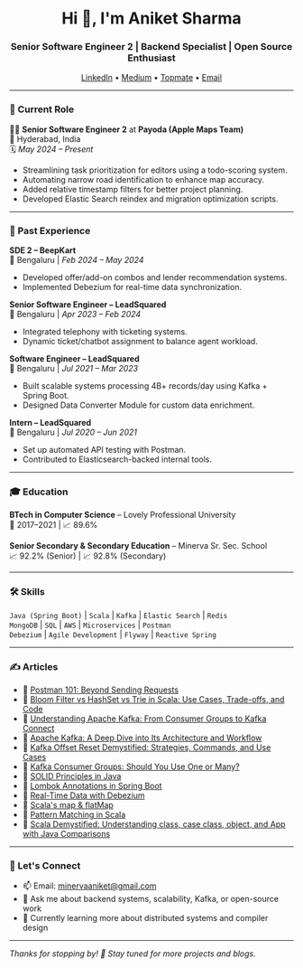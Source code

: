 <h1 align="center">Hi 👋, I'm Aniket Sharma</h1>
<h3 align="center">Senior Software Engineer 2 | Backend Specialist | Open Source Enthusiast</h3>

<p align="center">
  <a href="https://www.linkedin.com/in/minervaaniket">LinkedIn</a> •
  <a href="https://medium.com/@minervaaniket">Medium</a> •
  <a href="https://topmate.io/aniket_sharma_10">Topmate</a> •
  <a href="mailto:minervaaniket@gmail.com">Email</a>
</p>

---

### 🔭 Current Role

👨‍💻 **Senior Software Engineer 2** at **Payoda (Apple Maps Team)**  
📍 Hyderabad, India  
🗓️ *May 2024 – Present*

- Streamlining task prioritization for editors using a todo-scoring system.
- Automating narrow road identification to enhance map accuracy.
- Added relative timestamp filters for better project planning.
- Developed Elastic Search reindex and migration optimization scripts.

---

### 🧳 Past Experience

**SDE 2 – BeepKart**  
📍 Bengaluru | *Feb 2024 – May 2024*  
- Developed offer/add-on combos and lender recommendation systems.  
- Implemented Debezium for real-time data synchronization.

**Senior Software Engineer – LeadSquared**  
📍 Bengaluru | *Apr 2023 – Feb 2024*  
- Integrated telephony with ticketing systems.  
- Dynamic ticket/chatbot assignment to balance agent workload.

**Software Engineer – LeadSquared**  
📍 Bengaluru | *Jul 2021 – Mar 2023*  
- Built scalable systems processing 4B+ records/day using Kafka + Spring Boot.  
- Designed Data Converter Module for custom data enrichment.

**Intern – LeadSquared**  
📍 Bengaluru | *Jul 2020 – Jun 2021*  
- Set up automated API testing with Postman.  
- Contributed to Elasticsearch-backed internal tools.

---

### 🎓 Education

**BTech in Computer Science** – Lovely Professional University  
📅 2017–2021 | 📈 89.6%

**Senior Secondary & Secondary Education** – Minerva Sr. Sec. School  
📈 92.2% (Senior) | 📈 92.8% (Secondary)

---

### 🛠️ Skills

`Java (Spring Boot)` | `Scala` | `Kafka` | `Elastic Search` | `Redis`  
`MongoDB` | `SQL` | `AWS` | `Microservices` | `Postman`  
`Debezium` | `Agile Development` | `Flyway` | `Reactive Spring`

---

### ✍️ Articles

- 🔹 [Postman 101: Beyond Sending Requests](https://medium.com/@minervaaniket/postman-101-beyond-sending-requests-70ad42f14780)
- 🔹 [Bloom Filter vs HashSet vs Trie in Scala: Use Cases, Trade-offs, and Code](https://medium.com/@minervaaniket/bloom-filter-vs-hashset-vs-trie-in-scala-use-cases-trade-offs-and-code-47c5c3be1a2b)
- 🔹 [Understanding Apache Kafka: From Consumer Groups to Kafka Connect](https://medium.com/@minervaaniket/understanding-apache-kafka-from-consumer-groups-to-kafka-connect-6db895ae00b3)
- 🔹 [Apache Kafka: A Deep Dive into Its Architecture and Workflow](https://medium.com/@minervaaniket/apache-kafka-a-deep-dive-into-its-architecture-and-workflow-510709dff298)
- 🔹 [Kafka Offset Reset Demystified: Strategies, Commands, and Use Cases](https://medium.com/@minervaaniket/kafka-offset-reset-demystified-strategies-commands-and-use-cases-72a938376078)
- 🔹 [Kafka Consumer Groups: Should You Use One or Many?](https://medium.com/@minervaaniket/kafka-consumer-groups-should-you-use-one-or-many-c9d2ca62baf0)
- 🔹 [SOLID Principles in Java](https://medium.com/@minervaaniket/single-responsibility-solid-principle-java-30c07376b84d)
- 🔹 [Lombok Annotations in Spring Boot](https://medium.com/@minervaaniket/lombok-annotations-usage-02ff1723e6be)
- 🔹 [Real-Time Data with Debezium](https://medium.com/@minervaaniket/unleashing-real-time-data-power-a-guide-to-debezium-b5fed2881a47)
- 🔹 [Scala's map & flatMap](https://medium.com/@minervaaniket/map-flatmap-scala-fc3a43ee5cd8)
- 🔹 [Pattern Matching in Scala](https://medium.com/@minervaaniket/unboxing-scalas-match-feature-176cec528d53)
- 🔹 [Scala Demystified: Understanding class, case class, object, and App with Java Comparisons](https://medium.com/@minervaaniket/scala-demystified-understanding-class-case-class-object-and-app-with-java-comparisons-a6c54ee8e3a8)  
---

### 🤝 Let's Connect

- 📫 Email: minervaaniket@gmail.com  
- 💬 Ask me about backend systems, scalability, Kafka, or open-source work  
- 🌱 Currently learning more about distributed systems and compiler design

---

*Thanks for stopping by! 🙏 Stay tuned for more projects and blogs.*

